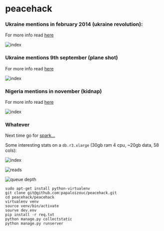 peacehack
=========


### Ukraine mentions in february 2014 (ukraine revolution):

For more info read [here](http://en.wikipedia.org/wiki/2014_Ukrainian_revolution)


![index](https://raw.githubusercontent.com/papaloizouc/peacehack/master/doc/ukraine_feb.png)

### Ukraine mentions 9th september (plane shot)

For more info read [here](http://www.bbc.co.uk/news/world-europe-28357880)

![index](https://raw.githubusercontent.com/papaloizouc/peacehack/master/doc/ukraine_set.png)

### Nigeria mentions in november (kidnap)

For more info read [here](http://www.bbc.co.uk/news/world-africa-27120357)

![index](https://raw.githubusercontent.com/papaloizouc/peacehack/master/doc/nigeria_nov.png)


### Whatever

Next time go for [spark...](https://spark.apache.org/) 

Some interesting stats on a `db.r3.xlarge` (30gb ram 4 cpu, ~20gb data, 58 cols):


![index](https://raw.githubusercontent.com/papaloizouc/peacehack/master/doc/index.png)

![reads](https://raw.githubusercontent.com/papaloizouc/peacehack/master/doc/reads_4.png)

![queue depth](https://raw.githubusercontent.com/papaloizouc/peacehack/master/doc/q_d_4.png)

```
sudo apt-get install python-virtualenv
git clone git@github.com:papaloizouc/peacehack.git
cd peacehack/peacehack
virtualenv venv
source venv/bin/activate
sourve dev.env
pip install -r req.txt
python manage.py collectstatic
python manage.py runserver
```
